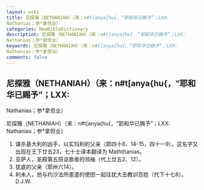 ```yaml
---
layout: wiki
title: 尼探雅（NETHANIAH）（来：n#t[anya{hu{，“耶和华已赐予”；LXX:
Nathanias；参*拿但业）
categories: NewBibleDictionary
description: 尼探雅（NETHANIAH）（来：n#t[anya{hu{，“耶和华已赐予”；LXX:
Nathanias；参*拿但业）
keywords: 尼探雅（NETHANIAH）（来：n#t[anya{hu{，“耶和华已赐予”；LXX:
Nathanias；参*拿但业）
comments: false
---
```


## 尼探雅（NETHANIAH）（来：n#t[anya{hu{，“耶和华已赐予”；LXX:
Nathanias；参*拿但业）



尼探雅（NETHANIAH）（来：n#t[anya{hu{，“耶和华已赐予”；LXX:
Nathanias；参*拿但业）
1. 谋杀基大利的凶手、以实玛利的父亲（耶四十8、14-15，四十一9）。这名字又出现在王下廿五23，七十士译本翻译为 Maththanias。
2. 亚萨人，圣殿第五班讴歌者的领袖（代上廿五2、12）。
3. 犹底的父亲（耶卅六14）。
4. 利未人，他与约沙法所差遣的使团一起往犹大去教训百姓（代下十七8）。
D.J.W.




